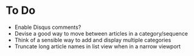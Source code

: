 # To Do

- Enable Disqus comments?
- Devise a good way to move between articles in a category/sequence
- Think of a sensible way to add and display multiple categories
- Truncate long article names in list view when in a narrow viewport
